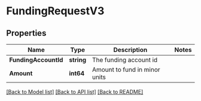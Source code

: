 # FundingRequestV3

## Properties

Name | Type | Description | Notes
------------ | ------------- | ------------- | -------------
**FundingAccountId** | **string** | The funding account id | 
**Amount** | **int64** | Amount to fund in minor units | 

[[Back to Model list]](../README.md#documentation-for-models) [[Back to API list]](../README.md#documentation-for-api-endpoints) [[Back to README]](../README.md)


